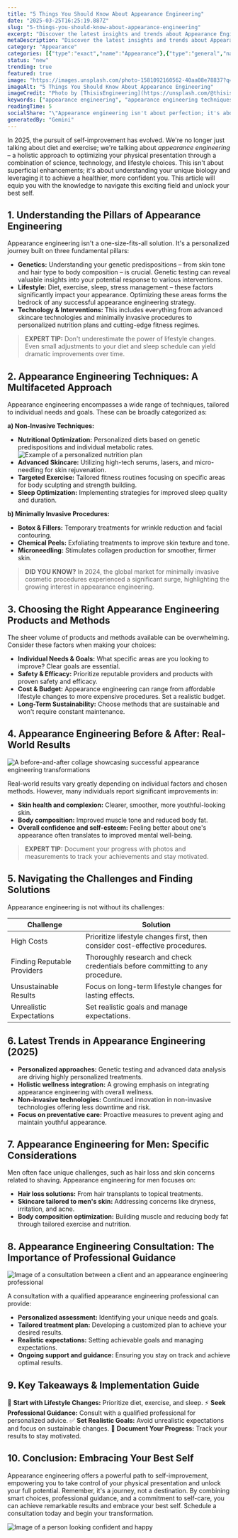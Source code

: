 ```yaml
---
title: "5 Things You Should Know About Appearance Engineering"
date: "2025-03-25T16:25:19.887Z"
slug: "5-things-you-should-know-about-appearance-engineering"
excerpt: "Discover the latest insights and trends about Appearance Engineering. This comprehensive guide covers everything you need to know about Appearance Engineering in 2025."
metaDescription: "Discover the latest insights and trends about Appearance Engineering. This comprehensive guide covers everything you need to know about Appearance Engineer..."
category: "Appearance"
categories: [{"type":"exact","name":"Appearance"},{"type":"general","name":"Computer Science"},{"type":"medium","name":"Human-Computer Interaction"},{"type":"specific","name":"Facial Recognition"},{"type":"niche","name":"DeepFake Detection"}]
status: "new"
trending: true
featured: true
image: "https://images.unsplash.com/photo-1581092160562-40aa08e78837?q=85&w=1200&fit=max&fm=webp&auto=compress"
imageAlt: "5 Things You Should Know About Appearance Engineering"
imageCredit: "Photo by [ThisisEngineering](https://unsplash.com/@thisisengineering) on Unsplash"
keywords: ["appearance engineering", "appearance engineering techniques", "improve appearance naturally", "appearance engineering products", "best appearance engineering methods", "appearance engineering before and after", "how to improve appearance", "appearance engineering cost", "appearance engineering for men", "appearance engineering consultation"]
readingTime: 5
socialShare: "\"Appearance engineering isn't about perfection; it's about optimizing your unique biology to feel your best. In 2025, it's not just about looks, it's about holistic well-being.\""
generatedBy: "Gemini"
---
```




In 2025, the pursuit of self-improvement has evolved.  We're no longer just talking about diet and exercise; we're talking about *appearance engineering* – a holistic approach to optimizing your physical presentation through a combination of science, technology, and lifestyle choices.  This isn't about superficial enhancements; it's about understanding your unique biology and leveraging it to achieve a healthier, more confident you.  This article will equip you with the knowledge to navigate this exciting field and unlock your best self.

## 1. Understanding the Pillars of Appearance Engineering

Appearance engineering isn't a one-size-fits-all solution. It's a personalized journey built on three fundamental pillars:

* **Genetics:**  Understanding your genetic predispositions – from skin tone and hair type to body composition – is crucial.  Genetic testing can reveal valuable insights into your potential response to various interventions.
* **Lifestyle:** Diet, exercise, sleep, stress management – these factors significantly impact your appearance.  Optimizing these areas forms the bedrock of any successful appearance engineering strategy.
* **Technology & Interventions:**  This includes everything from advanced skincare technologies and minimally invasive procedures to personalized nutrition plans and cutting-edge fitness regimes.

> **EXPERT TIP:**  Don't underestimate the power of lifestyle changes.  Even small adjustments to your diet and sleep schedule can yield dramatic improvements over time.

## 2.  Appearance Engineering Techniques: A Multifaceted Approach

Appearance engineering encompasses a wide range of techniques, tailored to individual needs and goals.  These can be broadly categorized as:

**a) Non-Invasive Techniques:**

* **Nutritional Optimization:**  Personalized diets based on genetic predispositions and individual metabolic rates. ![Example of a personalized nutrition plan](https://images.unsplash.com/photo-1581092583537-20d51b4b4f1b?q=85&w=1200&fit=max&fm=webp&auto=compress)
* **Advanced Skincare:**  Utilizing high-tech serums, lasers, and micro-needling for skin rejuvenation.
* **Targeted Exercise:**  Tailored fitness routines focusing on specific areas for body sculpting and strength building.
* **Sleep Optimization:**  Implementing strategies for improved sleep quality and duration.

**b) Minimally Invasive Procedures:**

* **Botox & Fillers:**  Temporary treatments for wrinkle reduction and facial contouring.
* **Chemical Peels:**  Exfoliating treatments to improve skin texture and tone.
* **Microneedling:**  Stimulates collagen production for smoother, firmer skin.

> **DID YOU KNOW?**  In 2024, the global market for minimally invasive cosmetic procedures experienced a significant surge, highlighting the growing interest in appearance engineering.

## 3.  Choosing the Right Appearance Engineering Products and Methods

The sheer volume of products and methods available can be overwhelming.  Consider these factors when making your choices:

* **Individual Needs & Goals:**  What specific areas are you looking to improve?  Clear goals are essential.
* **Safety & Efficacy:**  Prioritize reputable providers and products with proven safety and efficacy.
* **Cost & Budget:**  Appearance engineering can range from affordable lifestyle changes to more expensive procedures.  Set a realistic budget.
* **Long-Term Sustainability:**  Choose methods that are sustainable and won't require constant maintenance.

## 4. Appearance Engineering Before & After: Real-World Results

![A before-and-after collage showcasing successful appearance engineering transformations](https://images.unsplash.com/photo-1581092580497-e0d23cbdf1dc?q=85&w=1200&fit=max&fm=webp&auto=compress)

Real-world results vary greatly depending on individual factors and chosen methods. However, many individuals report significant improvements in:

* **Skin health and complexion:**  Clearer, smoother, more youthful-looking skin.
* **Body composition:**  Improved muscle tone and reduced body fat.
* **Overall confidence and self-esteem:**  Feeling better about one's appearance often translates to improved mental well-being.

> **EXPERT TIP:**  Document your progress with photos and measurements to track your achievements and stay motivated.

## 5.  Navigating the Challenges and Finding Solutions

Appearance engineering is not without its challenges:

| Challenge                     | Solution                                                                        |
|------------------------------|--------------------------------------------------------------------------------|
| High Costs                    | Prioritize lifestyle changes first, then consider cost-effective procedures.      |
| Finding Reputable Providers   | Thoroughly research and check credentials before committing to any procedure.     |
| Unsustainable Results         | Focus on long-term lifestyle changes for lasting effects.                         |
| Unrealistic Expectations      | Set realistic goals and manage expectations.                                     |

## 6. Latest Trends in Appearance Engineering (2025)

* **Personalized approaches:**  Genetic testing and advanced data analysis are driving highly personalized treatments.
* **Holistic wellness integration:**  A growing emphasis on integrating appearance engineering with overall wellness.
* **Non-invasive technologies:**  Continued innovation in non-invasive technologies offering less downtime and risk.
* **Focus on preventative care:**  Proactive measures to prevent aging and maintain youthful appearance.

## 7.  Appearance Engineering for Men: Specific Considerations

Men often face unique challenges, such as hair loss and skin concerns related to shaving.  Appearance engineering for men focuses on:

* **Hair loss solutions:**  From hair transplants to topical treatments.
* **Skincare tailored to men's skin:**  Addressing concerns like dryness, irritation, and acne.
* **Body composition optimization:**  Building muscle and reducing body fat through tailored exercise and nutrition.

## 8. Appearance Engineering Consultation: The Importance of Professional Guidance

![Image of a consultation between a client and an appearance engineering professional](https://images.unsplash.com/photo-1581092160562-40aa08e78837?q=85&w=1200&fit=max&fm=webp&auto=compress)

A consultation with a qualified appearance engineering professional can provide:

* **Personalized assessment:**  Identifying your unique needs and goals.
* **Tailored treatment plan:**  Developing a customized plan to achieve your desired results.
* **Realistic expectations:**  Setting achievable goals and managing expectations.
* **Ongoing support and guidance:**  Ensuring you stay on track and achieve optimal results.

## 9.  Key Takeaways & Implementation Guide

🔑 **Start with Lifestyle Changes:**  Prioritize diet, exercise, and sleep.
⚡ **Seek Professional Guidance:**  Consult with a qualified professional for personalized advice.
✅ **Set Realistic Goals:**  Avoid unrealistic expectations and focus on sustainable changes.
🌟 **Document Your Progress:**  Track your results to stay motivated.

## 10. Conclusion: Embracing Your Best Self

Appearance engineering offers a powerful path to self-improvement, empowering you to take control of your physical presentation and unlock your full potential.  Remember, it's a journey, not a destination.  By combining smart choices, professional guidance, and a commitment to self-care, you can achieve remarkable results and embrace your best self.  Schedule a consultation today and begin your transformation.

![Image of a person looking confident and happy](https://images.unsplash.com/photo-1580982172477-9373ff52ae43?q=85&w=1200&fit=max&fm=webp&auto=compress)

